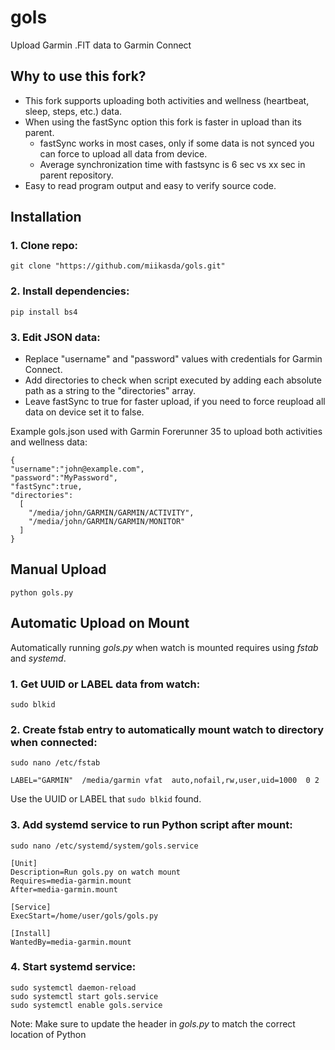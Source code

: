 # gols
Upload Garmin .FIT data to Garmin Connect

## Why to use this fork?
- This fork supports uploading both activities and wellness (heartbeat, sleep, steps, etc.) data.
- When using the fastSync option this fork is faster in upload than its parent.
  - fastSync works in most cases, only if some data is not synced you can force to upload all data from device.
  -  Average synchronization time with fastsync is 6 sec vs xx sec in parent repository.
- Easy to read program output and easy to verify source code.


## Installation

### 1. Clone repo:
```
git clone "https://github.com/miikasda/gols.git"
```

### 2. Install dependencies:
```
pip install bs4
```

### 3. Edit JSON data:
  - Replace "username" and "password" values with credentials for Garmin Connect.
  - Add directories to check when script executed by adding each absolute path as a string to the "directories" array.
  - Leave fastSync to true for faster upload, if you need to force reupload all data on device set it to false.

  Example gols.json used with Garmin Forerunner 35 to upload both activities and wellness data:

  ```
  {
  "username":"john@example.com",
  "password":"MyPassword",
  "fastSync":true,
  "directories":
    [
      "/media/john/GARMIN/GARMIN/ACTIVITY",
      "/media/john/GARMIN/GARMIN/MONITOR"
    ]
  }
  ```
  
## Manual Upload

```
python gols.py
```

## Automatic Upload on Mount
Automatically running *gols.py* when watch is mounted requires using *fstab* and *systemd*.

### 1. Get UUID or LABEL data from watch:
```
sudo blkid
```

### 2. Create fstab entry to automatically mount watch to directory when connected:
```
sudo nano /etc/fstab
```

```
LABEL="GARMIN"  /media/garmin vfat  auto,nofail,rw,user,uid=1000  0 2
```
Use the UUID or LABEL that `sudo blkid` found.

### 3. Add systemd service to run Python script after mount:

```
sudo nano /etc/systemd/system/gols.service
```

```
[Unit]
Description=Run gols.py on watch mount
Requires=media-garmin.mount
After=media-garmin.mount

[Service]
ExecStart=/home/user/gols/gols.py

[Install]
WantedBy=media-garmin.mount
```

### 4. Start systemd service:
```
sudo systemctl daemon-reload
sudo systemctl start gols.service
sudo systemctl enable gols.service
```

Note: Make sure to update the header in *gols.py* to match the correct location of Python
